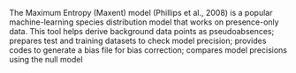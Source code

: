 The Maximum Entropy (Maxent) model (Phillips et al., 2008) is a popular machine-learning species distribution model that works on presence-only data.
This tool helps derive background data points as pseudoabsences;
prepares test and training datasets to check model precision;
provides codes to generate a bias file for bias correction;
compares model precisions using the null model

